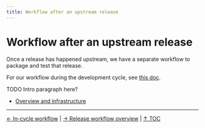 ```yaml
---
title: Workflow after an upstream release
---
```


# Workflow after an upstream release

Once a release has happened upstream, we have a separate workflow to
package and test that release.

For our workflow during the development cycle, see [this
doc](/what/workflow).

TODO Intro paragraph here?

* [Overview and infrastructure](/what/release-overview)

----

[← In-cycle workflow](/what/workflow) |
[→ Release workflow overview](/what/release-overview) |
[↑ TOC](/what) 


